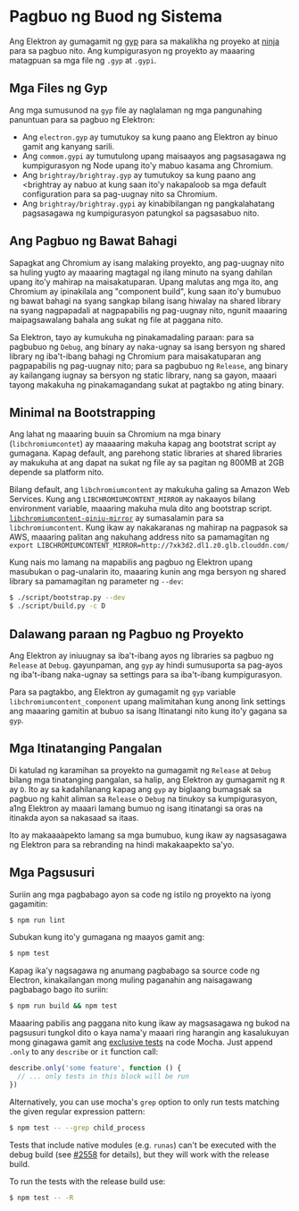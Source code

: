 # Pagbuo ng Buod ng Sistema

Ang Elektron ay gumagamit ng [gyp](https://gyp.gsrc.io/) para sa makalikha ng proyeko at [ninja](https://ninja-build.org/) para sa pagbuo nito. Ang kumpigurasyon ng proyekto ay maaaring matagpuan sa mga file ng `.gyp` at `.gypi`.

## Mga Files ng Gyp

Ang mga sumusunod na `gyp` file ay naglalaman ng mga pangunahing panuntuan para sa pagbuo ng Elektron:

* Ang `electron.gyp` ay tumutukoy sa kung paano ang Elektron ay binuo gamit ang kanyang sarili.
* Ang `commom.gypi` ay tumutulong upang maisaayos ang pagsasagawa ng kumpigurasyon ng Node upang ito'y mabuo kasama ang Chromium.
* Ang `brightray/brightray.gyp` ay tumutukoy sa kung paano ang <brightray</code> ay nabuo at kung saan ito'y nakapaloob sa mga default configuration para sa pag-uugnay nito sa Chromium.
* Ang `brightray/brightray.gypi` ay kinabibilangan ng pangkalahatang pagsasagawa ng kumpigurasyon patungkol sa pagsasabuo nito.

## Ang Pagbuo ng Bawat Bahagi

Sapagkat ang Chromium ay isang malaking proyekto, ang pag-uugnay nito sa huling yugto ay maaaring magtagal ng ilang minuto na syang dahilan upang ito'y mahirap na maisakatuparan. Upang malutas ang mga ito, ang Chromium ay ipinakilala ang "component build", kung saan ito'y bumubuo ng bawat bahagi na syang sangkap bilang isang hiwalay na shared library na syang nagpapadali at nagpapabilis ng pag-uugnay nito, ngunit maaaring maipagsawalang bahala ang sukat ng file at paggana nito.

Sa Elektron, tayo ay kumukuha ng pinakamadaling paraan: para sa pagbubuo ng `Debug`, ang binary ay naka-ugnay sa isang bersyon ng shared library ng iba't-ibang bahagi ng Chromium para maisakatuparan ang pagpapabilis ng pag-uugnay nito; para sa pagbubuo ng `Release`, ang binary ay kailangang iugnay sa bersyon ng static library, nang sa gayon, maaari tayong makakuha ng pinakamagandang sukat at pagtakbo ng ating binary.

## Minimal na Bootstrapping

Ang lahat ng maaaring buuin sa Chromium na mga binary (`libchromiumcontet`) ay maaaaring makuha kapag ang bootstrat script ay gumagana. Kapag default, ang parehong static libraries at shared libraries ay makukuha at ang dapat na sukat ng file ay sa pagitan ng 800MB at 2GB depende sa platform nito.

Bilang default, ang `libchromiumcontent` ay makukuha galing sa Amazon Web Services. Kung ang `LIBCHROMIUMCONTENT_MIRROR` ay nakaayos bilang environment variable, maaaring makuha mula dito ang bootstrap script. [`libchromiumcontent-qiniu-mirror`](https://github.com/hokein/libchromiumcontent-qiniu-mirror) ay sumasalamin para sa `libchromiumcontent`. Kung ikaw ay nakakaranas ng mahirap na pagpasok sa AWS, maaaring palitan ang nakuhang address nito sa pamamagitan ng `export LIBCHROMIUMCONTENT_MIRROR=http://7xk3d2.dl1.z0.glb.clouddn.com/`

Kung nais mo lamang na mapabilis ang pagbuo ng Elektron upang masubukan o pag-unalarin ito, maaaring kunin ang mga bersyon ng shared library sa pamamagitan ng parameter ng `--dev`:

```sh
$ ./script/bootstrap.py --dev
$ ./script/build.py -c D
```

## Dalawang paraan ng Pagbuo ng Proyekto

Ang Elektron ay iniuugnay sa iba't-ibang ayos ng libraries sa pagbuo ng `Release` at `Debug`. gayunpaman, ang `gyp` ay hindi sumusuporta sa pag-ayos ng iba't-ibang naka-ugnay sa settings para sa iba't-ibang kumpigurasyon.

Para sa pagtakbo, ang Elektron ay gumagamit ng `gyp` variable `libchromiumcontent_component` upang malimitahan kung anong link settings ang maaaring gamitin at bubuo sa isang Itinatangi nito kung ito'y gagana sa `gyp`.

## Mga Itinatanging Pangalan

Di katulad ng karamihan sa proyekto na gumagamit ng `Release` at `Debug` bilang mga tinatanging pangalan, sa halip, ang Elektron ay gumagamit ng `R` ay `D`. Ito ay sa kadahilanang kapag ang `gyp` ay biglaang bumagsak sa pagbuo ng kahit aliman sa `Release` o `Debug` na tinukoy sa kumpigurasyon, a1ng Elektron ay maaari lamang bumuo ng isang itinatangi sa oras na itinakda ayon sa nakasaad sa itaas.

Ito ay makaaaàpekto lamang sa mga bumubuo, kung ikaw ay nagsasagawa ng Elektron para sa rebranding na hindi makakaapekto sa'yo.

## Mga Pagsusuri

Suriin ang mga pagbabago ayon sa code ng istilo ng proyekto na iyong gagamitin:

```sh
$ npm run lint
```

Subukan kung ito'y gumagana ng maayos gamit ang:

```sh
$ npm test
```

Kapag ika'y nagsagawa ng anumang pagbabago sa source code ng Electron, kinakailangan mong muling paganahin ang naisagawang pagbabago bago ito suriin:

```sh
$ npm run build && npm test
```

Maaaring pabilis ang paggana nito kung ikaw ay magsasagawa ng bukod na pagsusuri tungkol dito o kaya nama'y maaari ring harangin ang kasalukuyan mong ginagawa gamit ang [exclusive tests](https://mochajs.org/#exclusive-tests) na code Mocha. Just append `.only` to any `describe` or `it` function call:

```js
describe.only('some feature', function () {
  // ... only tests in this block will be run
})
```

Alternatively, you can use mocha's `grep` option to only run tests matching the given regular expression pattern:

```sh
$ npm test -- --grep child_process
```

Tests that include native modules (e.g. `runas`) can't be executed with the debug build (see [#2558](https://github.com/electron/electron/issues/2558) for details), but they will work with the release build.

To run the tests with the release build use:

```sh
$ npm test -- -R
```